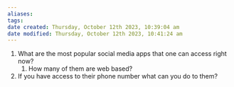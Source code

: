 ```yaml
---
aliases: 
tags: 
date created: Thursday, October 12th 2023, 10:39:04 am
date modified: Thursday, October 12th 2023, 10:41:24 am
---
```

1. What are the most popular social media apps that one can access right now?
	1. How many of them are web based?
2. If you have access to their phone number what can you do to them?
